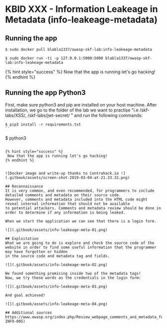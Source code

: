 # KBID XXX - Information Leakeage in Metadata (info-leakeage-metadata)

## Running the app

```text
$ sudo docker pull blabla1337/owasp-skf-lab:info-leakeage-metadata
```

```text
$ sudo docker run -ti -p 127.0.0.1:5000:5000 blabla1337/owasp-skf-lab:info-leakeage-metadata
```

{% hint style="success" %}
Now that the app is running let's go hacking!
{% endhint %}

## Running the app Python3

First, make sure python3 and pip are installed on your host machine.
After installation, we go to the folder of the lab we want to practise 
"i.e /skf-labs/XSS/, /skf-labs/jwt-secret/ " and run the following commands:

```
$ pip3 install -r requirements.txt
``

```
$ python3 <labname>
```

{% hint style="success" %}
 Now that the app is running let's go hacking!
{% endhint %}


![Docker image and write-up thanks to Contrahack.io !](.gitbook/assets/screen-shot-2019-03-04-at-21.33.32.png)

## Reconnaissance
It is very common, and even recommended, for programmers to include detailed comments and metadata on their source code. 
However, comments and metadata included into the HTML code might reveal internal information that should not be available 
to potential attackers. Comments and metadata review should be done in order to determine if any information is being leaked.

When we start the application we can see that there is a login form.

![](.gitbook/assets/info-leakeage-meta-01.png)

## Exploitation
What we are going to do is explore and check the source code of the website in order to find some useful information that the programmer may have forgotten or hidden
in the source code and metadata tag and fields.

![](.gitbook/assets/info-leakeage-meta-02.png)

We found something promising inside two of the metadata tags!
Now, we try these words as the credentials in the login form:

![](.gitbook/assets/info-leakeage-meta-03.png)

And goal achieved!

![](.gitbook/assets/info-leakeage-meta-04.png)

## Additional sources
https://www.owasp.org/index.php/Review_webpage_comments_and_metadata_for_information_leakage_(OTG-INFO-005)
